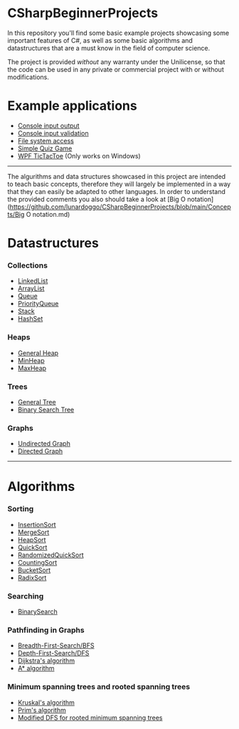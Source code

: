 # CSharpBeginnerProjects
In this repository you'll find some basic example projects showcasing some important features of C#, as well as some basic algorithms and datastructures that are a must know in the field of computer science.

The project is provided _without_ any warranty under the Unilicense, so that the code can be used in any private or commercial project with or without modifications.

# Example applications
  * [Console input output](https://github.com/lunardoggo/CSharpBeginnerProjects/tree/main/Projects/LunarDoggo.Beginners.ConsoleIO)
  * [Console input validation](https://github.com/lunardoggo/CSharpBeginnerProjects/tree/main/Projects/LunarDoggo.Beginners.ConsoleIOValidation)
  * [File system access](https://github.com/lunardoggo/CSharpBeginnerProjects/tree/main/Projects/LunarDoggo.FileSystemTree)
  * [Simple Quiz Game](https://github.com/lunardoggo/CSharpBeginnerProjects/tree/main/Projects/LunarDoggo.QuizGame)
  * [WPF TicTacToe](https://github.com/lunardoggo/CSharpBeginnerProjects/tree/main/Projects/LunarDoggo.TicTacToe) (Only works on Windows)

---

The algurithms and data structures showcased in this project are intended to teach basic concepts, therefore they will largely be implemented in a way that they can easily be adapted to other languages. In order to understand the provided comments you also should take a look at [Big O notation](https://github.com/lunardoggo/CSharpBeginnerProjects/blob/main/Concepts/Big O notation.md)

# Datastructures
### **Collections**
  * [LinkedList](https://github.com/lunardoggo/CSharpBeginnerProjects/blob/main/Datastructures/Collections/LinkedList.cs)
  * [ArrayList](https://github.com/lunardoggo/CSharpBeginnerProjects/blob/main/Datastructures/Collections/ArrayList.cs)
  * [Queue](https://github.com/lunardoggo/CSharpBeginnerProjects/blob/main/Datastructures/Collections/Queue.cs)
  * [PriorityQueue](https://github.com/lunardoggo/CSharpBeginnerProjects/)
  * [Stack](https://github.com/lunardoggo/CSharpBeginnerProjects/blob/main/Datastructures/Collections/Stack.cs)
  * [HashSet](https://github.com/lunardoggo/CSharpBeginnerProjects/)

### **Heaps**
  * [General Heap](https://github.com/lunardoggo/CSharpBeginnerProjects/)
  * [MinHeap](https://github.com/lunardoggo/CSharpBeginnerProjects/)
  * [MaxHeap](https://github.com/lunardoggo/CSharpBeginnerProjects/)

### **Trees**
  * [General Tree](https://github.com/lunardoggo/CSharpBeginnerProjects/)
  * [Binary Search Tree](https://github.com/lunardoggo/CSharpBeginnerProjects/)

### **Graphs**
  * [Undirected Graph](https://github.com/lunardoggo/CSharpBeginnerProjects/tree/main/Datastructures/Graphs)
  * [Directed Graph](https://github.com/lunardoggo/CSharpBeginnerProjects/tree/main/Datastructures/Graphs)

---

# Algorithms
### **Sorting**
  * [InsertionSort](https://github.com/lunardoggo/CSharpBeginnerProjects/)
  * [MergeSort](https://github.com/lunardoggo/CSharpBeginnerProjects/)
  * [HeapSort](https://github.com/lunardoggo/CSharpBeginnerProjects/)
  * [QuickSort](https://github.com/lunardoggo/CSharpBeginnerProjects/)
  * [RandomizedQuickSort](https://github.com/lunardoggo/CSharpBeginnerProjects/)
  * [CountingSort](https://github.com/lunardoggo/CSharpBeginnerProjects/)
  * [BucketSort](https://github.com/lunardoggo/CSharpBeginnerProjects/)
  * [RadixSort](https://github.com/lunardoggo/CSharpBeginnerProjects/)

### **Searching**
  * [BinarySearch](https://github.com/lunardoggo/CSharpBeginnerProjects/)

### **Pathfinding in Graphs**
  * [Breadth-First-Search/BFS](https://github.com/lunardoggo/CSharpBeginnerProjects/blob/main/Algorithms/Graphs/Pathfinding/BreadthFirstSearch.cs)
  * [Depth-First-Search/DFS](https://github.com/lunardoggo/CSharpBeginnerProjects/blob/main/Algorithms/Graphs/Pathfinding/DepthFirstSearch.cs)
  * [Dijkstra's algorithm](https://github.com/lunardoggo/CSharpBeginnerProjects/)
  * [A* algorithm](https://github.com/lunardoggo/CSharpBeginnerProjects/)

### **Minimum spanning trees and rooted spanning trees**
  * [Kruskal's algorithm](https://github.com/lunardoggo/CSharpBeginnerProjects/)
  * [Prim's algorithm](https://github.com/lunardoggo/CSharpBeginnerProjects/)
  * [Modified DFS for rooted minimum spanning trees](https://github.com/lunardoggo/CSharpBeginnerProjects/)